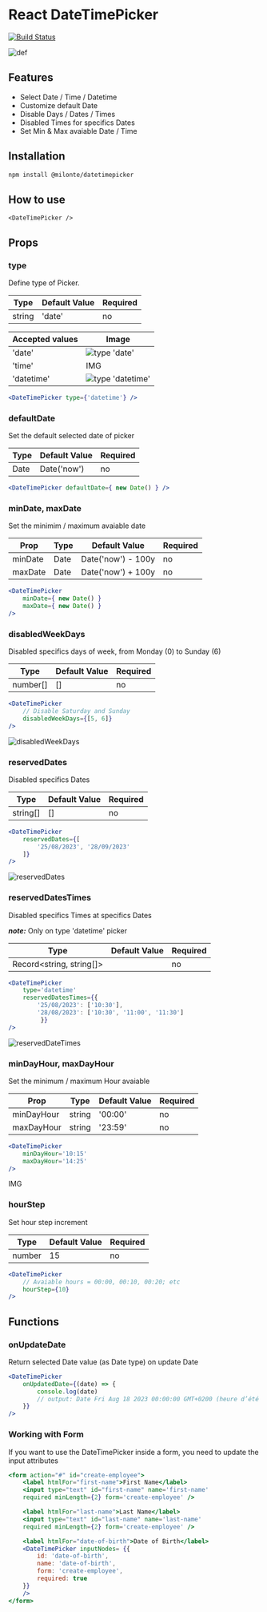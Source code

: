 # React DateTimePicker

[![Build Status](https://travis-ci.org/joemccann/dillinger.svg?branch=master)](https://travis-ci.org/joemccann/dillinger)

![def](./images/def.png)

## Features

- Select Date / Time / Datetime
- Customize default Date
- Disable Days / Dates / Times
- Disabled Times for specifics Dates
- Set Min & Max avaiable Date / Time

## Installation

```sh
npm install @milonte/datetimepicker
```

## How to use

```React
<DateTimePicker />
```

## Props

### type

Define type of Picker.

Type | Default Value | Required
------------- | ------------- | -------------
string | 'date' | no

Accepted values | Image
------------- | -------------
'date' | ![type 'date'](./images/typeDate.png)
'time' | IMG
'datetime' | ![type 'datetime'](./images/typeDateTime.png)

```jsx
<DateTimePicker type={'datetime'} />
```

### defaultDate

Set the default selected date of picker

Type | Default Value | Required
------------- | ------------- | -------------
Date | Date('now') | no

```jsx
<DateTimePicker defaultDate={ new Date() } />
```

### minDate, maxDate

Set the minimim / maximum avaiable date

Prop | Type | Default Value | Required
------------- | ------------- | ------------- | -------------
minDate | Date | Date('now') - 100y | no
maxDate | Date | Date('now') + 100y | no

```jsx
<DateTimePicker
    minDate={ new Date() }
    maxDate={ new Date() }
/>
```

### disabledWeekDays

Disabled specifics days of week, from Monday (0) to Sunday (6)

Type | Default Value | Required
------------- | ------------- | -------------
number[] | [] | no

```jsx
<DateTimePicker
    // Disable Saturday and Sunday
    disabledWeekDays={[5, 6]}
/>
```

![disabledWeekDays](./images/disableWeekDays.png)

### reservedDates

Disabled specifics Dates

Type | Default Value | Required
------------- | ------------- | -------------
string[] | [] | no

```jsx
<DateTimePicker
    reservedDates={[
        '25/08/2023', '28/09/2023'
    ]}
/>
```

![reservedDates](./images/reservedDates.png)

### reservedDatesTimes

Disabled specifics Times at specifics Dates

***note:*** Only on type 'datetime' picker

Type | Default Value | Required
------------- | ------------- | -------------
Record<string, string[]> |  | no

```jsx
<DateTimePicker
    type='datetime'
    reservedDatesTimes={{
        '25/08/2023': ['10:30'],
        '28/08/2023': ['10:30', '11:00', '11:30']
         }}
/>
```

![reservedDateTimes](./images/reservedDateTimes.png)

### minDayHour, maxDayHour

Set the minimum / maximum Hour avaiable

Prop | Type | Default Value | Required
------------- | ------------- | ------------- | -------------
minDayHour | string | '00:00' | no
maxDayHour | string | '23:59' | no

```jsx
<DateTimePicker
    minDayHour='10:15'
    maxDayHour='14:25'
/>
```

IMG

### hourStep

Set hour step increment

Type | Default Value | Required
------------- | ------------- | -------------
number | 15 | no

```jsx
<DateTimePicker
    // Avaiable hours = 00:00, 00:10, 00:20; etc
    hourStep={10}
/>
```

## Functions

### onUpdateDate

Return selected Date value (as Date type) on update Date

```jsx
<DateTimePicker 
    onUpdatedDate={(date) => { 
        console.log(date)
        // output: Date Fri Aug 18 2023 00:00:00 GMT+0200 (heure d’été d’Europe centrale)
    }}
/>
```

### Working with Form

If you want to use the DateTimePicker inside a form, you need to update the input attributes

```jsx
<form action="#" id="create-employee">
    <label htmlFor="first-name">First Name</label>
    <input type="text" id="first-name" name='first-name'
    required minLength={2} form='create-employee' />

    <label htmlFor="last-name">Last Name</label>
    <input type="text" id="last-name" name='last-name'
    required minLength={2} form='create-employee' />

    <label htmlFor="date-of-birth">Date of Birth</label>
    <DateTimePicker inputNodes= {{
        id: 'date-of-birth',
        name: 'date-of-birth',
        form: 'create-employee',
        required: true
    }}
    />
</form>
```
